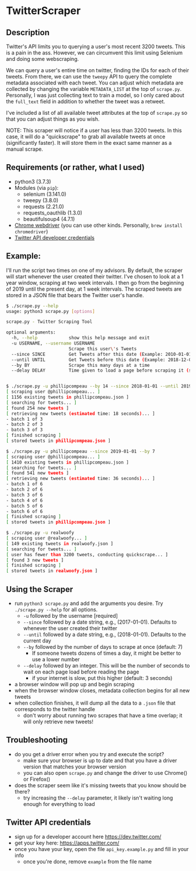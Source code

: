 # TwitterScraper

## Description

Twitter's API limits you to querying a user's most recent 3200 tweets. This is a pain in the ass. However, we can circumvent this limit using Selenium and doing some webscraping.  

We can query a user's entire time on twitter, finding the IDs for each of their tweets. From there, we can use the `tweepy` API to query the complete metadata associated with each tweet. You can adjust which metadata are collected by changing the variable `METADATA_LIST` at the top of `scrape.py`. Personally, I was just collecting text to train a model, so I only cared about the `full_text` field in addition to whether the tweet was a retweet.  

I've included a list of all available tweet attributes at the top of `scrape.py` so that you can adjust things as you wish.

NOTE: This scraper will notice if a user has less than 3200 tweets. In this case, it will do a "quickscrape" to grab all available tweets at once (significantly faster). It will store them in the exact same manner as a manual scrape.

## Requirements (or rather, what I used)

* python3 (3.7.3)
* Modules (via `pip`):
  * selenium (3.141.0)
  * tweepy (3.8.0)
  * requests (2.21.0)
  * requests_oauthlib (1.3.0)
  * beautifulsoup4 (4.7.1)
* [Chrome webdriver](https://chromedriver.chromium.org/downloads) (you can use other kinds. Personally, `brew install chromedriver`)
* [Twitter API developer credentials](https://dev.twitter.com)

## Example:

I'll run the script two times on one of my advisors. By default, the scraper will start whenever the user created their twitter. I've chosen to look at a 1 year window, scraping at two week intervals. I then go from the beginning of 2019 until the present day, at 1 week intervals. The scraped tweets are stored in a JSON file that bears the Twitter user's handle.
```bash
$ ./scrape.py --help
usage: python3 scrape.py [options]

scrape.py - Twitter Scraping Tool

optional arguments:
  -h, --help            show this help message and exit
  -u USERNAME, --username USERNAME
                        Scrape this user\'s Tweets
  --since SINCE         Get Tweets after this date (Example: 2010-01-01).
  --until UNTIL         Get Tweets before this date (Example: 2018-12-07).
  --by BY               Scrape this many days at a time
  --delay DELAY         Time given to load a page before scraping it (seconds)


$ ./scrape.py -u phillipcompeau --by 14 --since 2018-01-01 --until 2019-01-01 
[ scraping user @phillipcompeau... ]
[ 1156 existing tweets in phillipcompeau.json ]
[ searching for tweets... ]
[ found 254 new tweets ]
[ retrieving new tweets (estimated time: 18 seconds)... ]
- batch 1 of 3
- batch 2 of 3
- batch 3 of 3
[ finished scraping ]
[ stored tweets in phillipcompeau.json ]

$ ./scrape.py -u phillipcompeau --since 2019-01-01 --by 7
[ scraping user @phillipcompeau... ]
[ 1410 existing tweets in phillipcompeau.json ]
[ searching for tweets... ]
[ found 541 new tweets ]
[ retrieving new tweets (estimated time: 36 seconds)... ]
- batch 1 of 6
- batch 2 of 6
- batch 3 of 6
- batch 4 of 6
- batch 5 of 6
- batch 6 of 6
[ finished scraping ]
[ stored tweets in phillipcompeau.json ]

$ ./scrape.py -u realwoofy
[ scraping user @realwoofy... ]
[ 149 existing tweets in realwoofy.json ]
[ searching for tweets... ]
[ user has fewer than 3200 tweets, conducting quickscrape... ]
[ found 3 new tweets ]
[ finished scraping ]
[ stored tweets in realwoofy.json ]
```

## Using the Scraper

* run `python3 scrape.py` and add the arguments you desire. Try `./scrape.py --help` for all options.
  * `-u` followed by the username [required]
  * `--since` followed by a date string, e.g., (2017-01-01). Defaults to whenever the user created their twitter
  * `--until` followed by a date string, e.g., (2018-01-01). Defaults to the current day 
  * `--by` followed by the number of days to scrape at once (default: 7)
    * If someone tweets dozens of times a day, it might be better to use a lower number
  * `--delay` followed by an integer. This will be the number of seconds to wait on each page load before reading the page
    * if your internet is slow, put this higher (default: 3 seconds)
* a browser window will pop up and begin scraping 
* when the browser window closes, metadata collection begins for all new tweets
* when collection finishes, it will dump all the data to a `.json` file that corresponds to the twitter handle
  * don't worry about running two scrapes that have a time overlap; it will only retrieve new tweets!

## Troubleshooting

* do you get a driver error when you try and execute the script?
  * make sure your browser is up to date and that you have a driver version that matches your browser version 
  * you can also open `scrape.py` and change the driver to use Chrome() or Firefox()
* does the scraper seem like it's missing tweets that you know should be there?
  * try increasing the `--delay` parameter, it likely isn't waiting long enough for everything to load

## Twitter API credentials

* sign up for a developer account here https://dev.twitter.com/
* get your key here: https://apps.twitter.com/
* once you have your key, open the file `api_key.example.py` and fill in your info
  * once you're done, remove `example` from the file name

